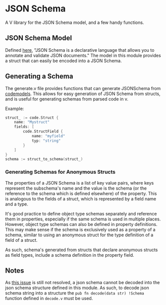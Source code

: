 # JSON Schema

A V library for the JSON Schema model, and a few handy functions. 

## JSON Schema Model

Defined [here](https://json-schema.org/), "JSON Schema is a declarative language that allows you to annotate and validate JSON documents." The model in this module provides a struct that can easily be encoded into a JSON Schema.

## Generating a Schema

The generate.v file provides functions that can generate JSONSchema from [codemodels](../codemodel/). This allows for easy generation of JSON Schema from structs, and is useful for generating schemas from parsed code in v.

Example: 
```go
struct_ := code.Struct {
    name: "Mystruct"
    fields: [
        code.StructField {
            name: "myfield"
            typ: "string"
        }
    ]
}
schema := struct_to_schema(struct_)
```

### Generating Schemas for Anonymous Structs

The properties of a JSON Schema is a list of key value pairs, where keys represent the subschema's name and the value is the schema (or the reference to the schema which is defined elsewhere) of the property. This is analogous to the fields of a struct, which is represented by a field name and a type.

It's good practice to define object type schemas separately and reference them in properties, especially if the same schema is used in multiple places. However, object type schemas can also be defined in property definitions. This may make sense if the schema is exclusively used as a property of a schema, similar to using an anonymous struct for the type definition of a field of a struct.

As such, schema's generated from structs that declare anonymous structs as field types, include a schema definition in the property field.

## Notes

As [this issue](https://github.com/vlang/v/issues/15081) is still not resolved, a json schema cannot be decoded into the json schema structure defined in this module. As such, to decode json schema string into a structure the `pub fn decode(data str) !Schema` function defined in `decode.v` must be used.